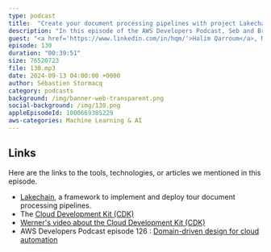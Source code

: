 ```yaml
---
type: podcast
title:  "Create your document processing pipelines with project Lakechain"
description: "In this episode of the AWS Developers Podcast, Seb and Brooke Jamieson interview Halim Qarroum, the head of application prototyping at AWS, about the document processing pipeline. They discuss the concept of a document processing pipeline, the typical use cases for processing documents, and how Lake Chain, an open-source framework developed by Halim and his team, simplifies the process of building document processing pipelines. They also explore the architecture of Lake Chain, including the use of SQS and SNS as the messaging system, and the integration of various AWS services and open-source machine learning models. The episode concludes with a discussion on future plans for Lake Chain and how developers can contribute to the project."
guest: "<a href='https://www.linkedin.com/in/hqm/'>Halim Qarroum</a>, Manager, Application Prototyping and <a href='https://www.linkedin.com/in/brookejamieson/'>Brooke Jamieson</a>, Developer Advocate, AWS."
episode: 130
duration: "00:39:51" 
size: 76520723
file: 130.mp3	
date: 2024-09-13 04:00:00 +0000
author: Sébastien Stormacq
category: podcasts
background: /img/banner-web-transparent.png
social-background: /img/130.png
appleEpisodeId: 1000669385229 
aws-categories: Machine Learning & AI
---
```


## Links

Here are the links to the tools, technologies, or articles we mentioned in this episode.

- [Lakechain](https://github.com/awslabs/project-lakechain), a framework to implement and deploy tour document processing pipelines.
- The [Cloud Development Kit (CDK)](https://aws.amazon.com/cdk/)
- [Werner's video about the Cloud Development Kit (CDK)](https://www.youtube.com/watch?v=AYYTrDaEwLs)
- AWS Developers Podcast episode 126 : [Domain-driven design for cloud automation](https://developers.podcast.go-aws.com/web/podcasts/episode_126/index.html)
